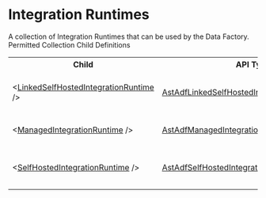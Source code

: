 # Integration Runtimes

<div class="LanguageSummary"><div class ="SummaryItem">A collection of Integration Runtimes that can be used by the Data Factory.</div></div><div class="SchemaBindingGroup"><div class="SchemaBindingGroupHeader">Permitted Collection Child Definitions</div><table id="SchemaBindingList" class="SchemaBindingList"><tbody><tr><th class="SchemaBindingNameColumnHeader">Child</th><th class="SchemaBindingTypeColumnHeader">API Type</th><th class="SchemaBindingSummaryColumnHeader">Description</th></tr><tr class="cd0"><td class="SchemaBindingName"><span class="punc">&lt;</span><a href=Varigence.Languages.Biml.DataFactory.AstAdfLinkedSelfHostedIntegrationRuntimeNode.html">LinkedSelfHostedIntegrationRuntime</a><span class="punc"> /&gt;</span></td><td class="SchemaBindingType"><a href="../api-reference/Varigence.Languages.Biml.DataFactory.AstAdfLinkedSelfHostedIntegrationRuntimeNode.html">AstAdfLinkedSelfHostedIntegrationRuntimeNode</a></td><td class="SchemaBindingSummary">AstAdfLinkedSelfHostedIntegrationRuntimeNode objects correspond directly to Linked Self Hosted Integration Runtime objects in Azure Data Factory.</td></tr><tr class="cd1"><td class="SchemaBindingName"><span class="punc">&lt;</span><a href=Varigence.Languages.Biml.DataFactory.AstAdfManagedIntegrationRuntimeNode.html">ManagedIntegrationRuntime</a><span class="punc"> /&gt;</span></td><td class="SchemaBindingType"><a href="../api-reference/Varigence.Languages.Biml.DataFactory.AstAdfManagedIntegrationRuntimeNode.html">AstAdfManagedIntegrationRuntimeNode</a></td><td class="SchemaBindingSummary">AstAdfManagedIntegrationRuntimeNode objects correspond directly to Managed Integration Runtime objects in Azure Data Factory.</td></tr><tr class="cd0"><td class="SchemaBindingName"><span class="punc">&lt;</span><a href=Varigence.Languages.Biml.DataFactory.AstAdfSelfHostedIntegrationRuntimeNode.html">SelfHostedIntegrationRuntime</a><span class="punc"> /&gt;</span></td><td class="SchemaBindingType"><a href="../api-reference/Varigence.Languages.Biml.DataFactory.AstAdfSelfHostedIntegrationRuntimeNode.html">AstAdfSelfHostedIntegrationRuntimeNode</a></td><td class="SchemaBindingSummary">AstAdfSelfHostedIntegrationRuntimeNode objects correspond directly to Self Hosted Integration Runtime objects in Azure Data Factory.</td></tr></tbody></table></div>